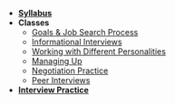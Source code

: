 - **[Syllabus](README.md)**
- **Classes**
    - [Goals & Job Search Process](https://docs.google.com/document/d/1oQt5Li1zVrY-x0Ti2CGnRE0O-nUp8Hp3jsUkDRzt4Ss/edit#heading=h.kldboupi8h8x)
    - [Informational Interviews](https://docs.google.com/document/d/1oQt5Li1zVrY-x0Ti2CGnRE0O-nUp8Hp3jsUkDRzt4Ss/edit#heading=h.z7z7qa30jjqz)
    - [Working with Different Personalities](https://docs.google.com/document/d/1oQt5Li1zVrY-x0Ti2CGnRE0O-nUp8Hp3jsUkDRzt4Ss/edit#heading=h.pk244s4l73wo)
    - [Managing Up](https://docs.google.com/document/d/1oQt5Li1zVrY-x0Ti2CGnRE0O-nUp8Hp3jsUkDRzt4Ss/edit#heading=h.btm6vus5ypao)
    - [Negotiation Practice](https://docs.google.com/document/d/1oQt5Li1zVrY-x0Ti2CGnRE0O-nUp8Hp3jsUkDRzt4Ss/edit#heading=h.xjdoicqxlzev)
    - [Peer Interviews](https://docs.google.com/document/d/1oQt5Li1zVrY-x0Ti2CGnRE0O-nUp8Hp3jsUkDRzt4Ss/edit#heading=h.2semf036b5pb)
- **[Interview Practice](https://docs.google.com/document/d/1oQt5Li1zVrY-x0Ti2CGnRE0O-nUp8Hp3jsUkDRzt4Ss/edit#heading=h.e0c7yc48cw75)**